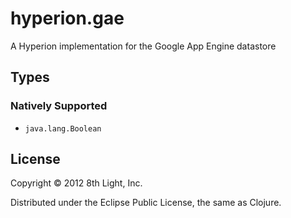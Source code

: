 hyperion.gae
============

A Hyperion implementation for the Google App Engine datastore

## Types

### Natively Supported

* `java.lang.Boolean`

## License

Copyright © 2012 8th Light, Inc.

Distributed under the Eclipse Public License, the same as Clojure.
